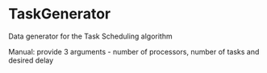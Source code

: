 # TaskGenerator
Data generator for the Task Scheduling algorithm

Manual: provide 3 arguments - number of processors, number of tasks and desired delay
